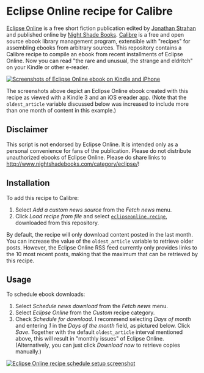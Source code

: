Eclipse Online recipe for Calibre
=================================

[Eclipse Online](http://www.nightshadebooks.com/category/eclipse/) is a free short fiction publication edited by [Jonathan Strahan](http://www.jonathanstrahan.com.au) and published online by [Night Shade Books](http://www.nightshadebooks.com/). [Calibre](http://www.calibre-ebook.com/) is a free and open source ebook library management program, extensible with "recipes" for assembling ebooks from arbitrary sources. This repository contains a Calibre recipe to compile an ebook from recent installments of Eclipse Online. Now you can read "the rare and unusual, the strange and eldritch" on your Kindle or other e-reader.

[![Screenshots of Eclipse Online ebook on Kindle and iPhone](https://raw.github.com/anoved/Eclipse-Online-Recipe/master/Screenshots/ThumbnailEreaderScreenshots.png)](https://github.com/anoved/Eclipse-Online-Recipe/tree/master/Screenshots)

The screenshots above depict an Eclipse Online ebook created with this recipe as viewed with a Kindle 3 and an iOS ereader app. (Note that the `oldest_article` variable discussed below was increased to include more than one month of content in this example.)

Disclaimer
----------

This script is not endorsed by Eclipse Online. It is intended only as a personal convenience for fans of the publication. Please do not distribute unauthorized ebooks of Eclipse Online. Please do share links to <http://www.nightshadebooks.com/category/eclipse/>!

Installation
------------

To add this recipe to Calibre:

1. Select *Add a custom news source* from the *Fetch news* menu.
2. Click *Load recipe from file* and select [`eclipseonline.recipe`](https://raw.github.com/anoved/Eclipse-Online-Recipe/master/eclipseonline.recipe), downloaded from this repository.

By default, the recipe will only download content posted in the last month. You can increase the value of the `oldest_article` variable to retrieve older posts. However, the Eclipse Online RSS feed currently only provides links to the 10 most recent posts, making that the maximum that can be retrieved by this recipe.

Usage
-----

To schedule ebook downloads:

1. Select *Schedule news download* from the *Fetch news* menu.
2. Select *Eclipse Online* from the *Custom* recipe category.
3. Check *Schedule for download*. I recommend selecting *Days of month* and entering *1* in the *Days of the month* field, as pictured below. Click *Save*. Together with the default `oldest_article` interval mentioned above, this will result in "monthly issues" of Eclipse Online. (Alternatively, you can just click *Download now* to retrieve copies manually.)

[![Eclipse Online recipe schedule setup screenshot](https://raw.github.com/anoved/Eclipse-Online-Recipe/master/Screenshots/CalibreSchedule.png)](https://github.com/anoved/Eclipse-Online-Recipe/blob/master/Screenshots/CalibreSchedule.png)
